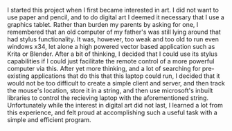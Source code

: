 I started this project when I first became interested in art. I did not want to use paper and pencil, and to do digital art I deemed it necessary that I use a graphics tablet. Rather than burden my parents by asking for one, I remembered that an old computer of my father's was still lying around that had stylus functionality. It was, however, too weak and too old to run even windows x34, let alone a high powered vector based application such as Krita or Blender. After a bit of thinking, I decided that I could use its stylus capabilities if I could just facilitate the remote control of a more powerful computer via this. After yet more thinking, and a lot of searching for pre-existing applications that do this that this laptop could run, I decided that it would not be too difficult to create a simple client and server, and then track the mouse's location, store it in a string, and then use microsoft's inbuilt libraries to control the recieving laptop with the aforementioned string. Unfortunately while the interest in digital art did not last, I learned a lot from this experience, and felt proud at accomplishing such a useful task with a simple and efficient program. 

